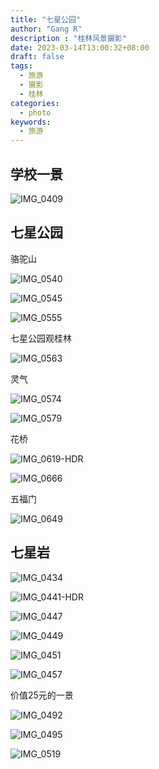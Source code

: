 ```yaml
---
title: "七星公园"
author: "Gang R"   
description : "桂林风景摄影"     
date: 2023-03-14T13:00:32+08:00
draft: false
tags:    
  - 旅游              
  - 摄影
  - 桂林
categories:    
  - photo 
keywords:    
  - 旅游
---
```


## 学校一景

![IMG_0409](http://imgs.iprivacy.top/Photo/20230314/IMG_0409.jpg)

## 七星公园

骆驼山

![IMG_0540](http://imgs.iprivacy.top/Photo/20230314/IMG_0540-1681396486116-36.jpg)

![IMG_0545](http://imgs.iprivacy.top/Photo/20230314/IMG_0545-1681396502607-38.jpg)

![IMG_0555](http://imgs.iprivacy.top/Photo/20230314/IMG_0555.jpg)

七星公园观桂林

![IMG_0563](http://imgs.iprivacy.top/Photo/20230314/IMG_0563.jpg)

灵气

![IMG_0574](http://imgs.iprivacy.top/Photo/20230314/IMG_0574-1681396539469-42.jpg)

![IMG_0579](http://imgs.iprivacy.top/Photo/20230314/IMG_0579.jpg)

花桥

![IMG_0619-HDR](http://imgs.iprivacy.top/Photo/20230314/IMG_0619-HDR-1681396561289-45.jpg)

![IMG_0666](http://imgs.iprivacy.top/Photo/20230314/IMG_0666.jpg)

五福门

![IMG_0649](http://imgs.iprivacy.top/Photo/20230314/IMG_0649.jpg)



## 七星岩

![IMG_0434](http://imgs.iprivacy.top/Photo/20230314/IMG_0434.jpg)

![IMG_0441-HDR](http://imgs.iprivacy.top/Photo/20230314/IMG_0441-HDR.jpg)

![IMG_0447](http://imgs.iprivacy.top/Photo/20230314/IMG_0447.jpg)

![IMG_0449](http://imgs.iprivacy.top/Photo/20230314/IMG_0449.jpg)

![IMG_0451](http://imgs.iprivacy.top/Photo/20230314/IMG_0451.jpg)

![IMG_0457](http://imgs.iprivacy.top/Photo/20230314/IMG_0457.jpg)

价值25元的一景

![IMG_0492](http://imgs.iprivacy.top/Photo/20230314/IMG_0492.jpg)

![IMG_0495](http://imgs.iprivacy.top/Photo/20230314/IMG_0495-1681396466638-33.jpg)

![IMG_0519](http://imgs.iprivacy.top/Photo/20230314/IMG_0519.jpg)
